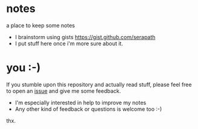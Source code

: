 # notes
a place to keep some notes

* I brainstorm using gists https://gist.github.com/serapath
* I put stuff here once i'm more sure about it.

# you :-)
If you stumble upon this repository and actually read stuff, please feel free to open an [issue](https://github.com/serapath/notebook/issues) and give me some feedback.
* I'm especially interested in help to improve my notes
* Any other kind of feedback or questions is welcome too :-)

thx.
